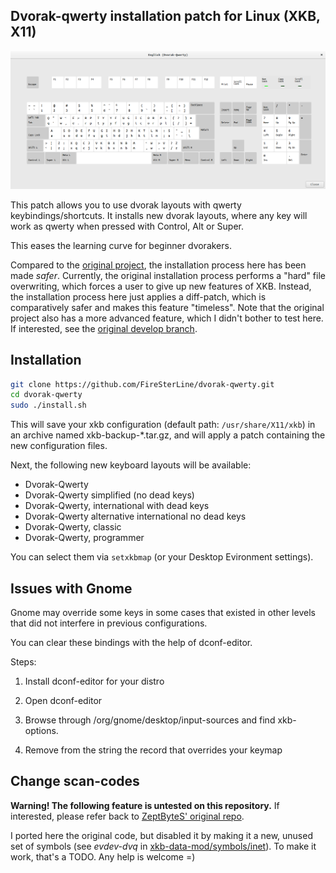 Dvorak-qwerty installation patch for Linux (XKB, X11)
------

![](https://github.com/FireSterLine/dvorak-qwerty/blob/master/dvorak-qwerty.png)

This patch allows you to use dvorak layouts with qwerty keybindings/shortcuts.
It installs new dvorak layouts, where any key will work as qwerty when pressed with Control, Alt or Super.

This eases the learning curve for beginner dvorakers.

Compared to the [original project](https://github.com/ZeptByteS/dvorak-qwerty), the installation process here has been made *safer*.
Currently, the original installation process performs a "hard" file overwriting, which forces a user to
give up new features of XKB. Instead, the installation process here just applies a diff-patch,
which is comparatively safer and makes this feature "timeless".
Note that the original project also has a more advanced feature, which I didn't bother to test here.
If interested, see the [original develop branch](https://github.com/ZeptByteS/dvorak-qwerty/tree/develop).


Installation
------

```bash
git clone https://github.com/FireSterLine/dvorak-qwerty.git
cd dvorak-qwerty
sudo ./install.sh
```

This will save your xkb configuration (default path: `/usr/share/X11/xkb`) in an archive named xkb-backup-\*.tar.gz, and will apply a patch containing the new configuration files.

Next, the following new keyboard layouts will be available:


+ Dvorak-Qwerty
+ Dvorak-Qwerty simplified (no dead keys)
+ Dvorak-Qwerty, international with dead keys
+ Dvorak-Qwerty alternative international no dead keys
+ Dvorak-Qwerty, classic
+ Dvorak-Qwerty, programmer

You can select them via `setxkbmap` (or your Desktop Evironment settings).

Issues with Gnome
------

Gnome may override some keys in some cases that existed in other levels that did not interfere in previous configurations.

You can clear these bindings with the help of dconf-editor.

Steps:

1. Install dconf-editor for your distro

2. Open dconf-editor

3. Browse through /org/gnome/desktop/input-sources and find xkb-options.

4. Remove from the string the record that overrides your keymap


Change scan-codes
------

**Warning! The following feature is untested on this repository.**
If interested, please refer back to [ZeptByteS' original repo](https://github.com/ZeptByteS/dvorak-qwerty/tree/develop).

I ported here the original code, but disabled it by making it a new, unused set of symbols (see *evdev-dvq* in [xkb-data-mod/symbols/inet](xkb-data-mod/symbols/inet)). To make it work, that's a TODO. Any help is welcome =)
